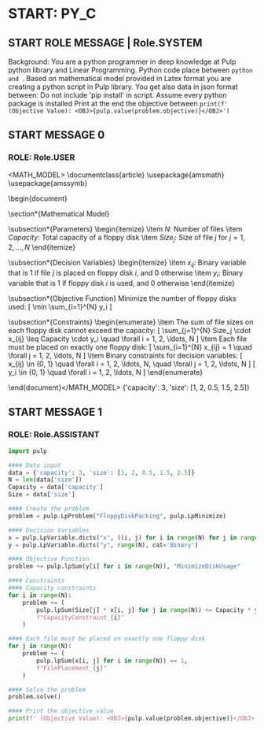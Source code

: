 # START: PY_C 
## START ROLE MESSAGE | Role.SYSTEM 
Background: You are a python programmer in deep knowledge at Pulp python library and Linear Programming. Python code place between ```python and ```. Based on mathematical model provided in Latex format you are creating a python script in Pulp library. You get also data in json format between: <DATA></DATA> Do not include 'pip install' in script. Assume every python package is installed Print at the end the objective between <OBJ></OBJ> `print(f' (Objective Value): <OBJ>{pulp.value(problem.objective)}</OBJ>')` 
## START MESSAGE 0 
### ROLE: Role.USER
<MATH_MODEL>
\documentclass{article}
\usepackage{amsmath}
\usepackage{amssymb}

\begin{document}

\section*{Mathematical Model}

\subsection*{Parameters}
\begin{itemize}
    \item $N$: Number of files
    \item $Capacity$: Total capacity of a floppy disk
    \item $Size_j$: Size of file $j$ for $j = 1, 2, \ldots, N$
\end{itemize}

\subsection*{Decision Variables}
\begin{itemize}
    \item $x_{ij}$: Binary variable that is 1 if file $j$ is placed on floppy disk $i$, and 0 otherwise
    \item $y_i$: Binary variable that is 1 if floppy disk $i$ is used, and 0 otherwise
\end{itemize}

\subsection*{Objective Function}
Minimize the number of floppy disks used:
\[
\min \sum_{i=1}^{N} y_i
\]

\subsection*{Constraints}
\begin{enumerate}
    \item The sum of file sizes on each floppy disk cannot exceed the capacity:
    \[
    \sum_{j=1}^{N} Size_j \cdot x_{ij} \leq Capacity \cdot y_i \quad \forall i = 1, 2, \ldots, N
    \]
    \item Each file must be placed on exactly one floppy disk:
    \[
    \sum_{i=1}^{N} x_{ij} = 1 \quad \forall j = 1, 2, \ldots, N
    \]
    \item Binary constraints for decision variables:
    \[
    x_{ij} \in \{0, 1\} \quad \forall i = 1, 2, \ldots, N, \quad \forall j = 1, 2, \ldots, N
    \]
    \[
    y_i \in \{0, 1\} \quad \forall i = 1, 2, \ldots, N
    \]
\end{enumerate}

\end{document}</MATH_MODEL>
<DATA>
{'capacity': 3, 'size': [1, 2, 0.5, 1.5, 2.5]}</DATA>


## START MESSAGE 1 
### ROLE: Role.ASSISTANT
```python
import pulp

#### Data input
data = {'capacity': 3, 'size': [1, 2, 0.5, 1.5, 2.5]}
N = len(data['size'])
Capacity = data['capacity']
Size = data['size']

#### Create the problem
problem = pulp.LpProblem("FloppyDiskPacking", pulp.LpMinimize)

#### Decision Variables
x = pulp.LpVariable.dicts("x", ((i, j) for i in range(N) for j in range(N)), cat='Binary')
y = pulp.LpVariable.dicts("y", range(N), cat='Binary')

#### Objective Function
problem += pulp.lpSum(y[i] for i in range(N)), "MinimizeDiskUsage"

#### Constraints
#### Capacity constraints
for i in range(N):
    problem += (
        pulp.lpSum(Size[j] * x[i, j] for j in range(N)) <= Capacity * y[i],
        f"CapacityConstraint_{i}"
    )

#### Each file must be placed on exactly one floppy disk
for j in range(N):
    problem += (
        pulp.lpSum(x[i, j] for i in range(N)) == 1,
        f"FilePlacement_{j}"
    )

#### Solve the problem
problem.solve()

#### Print the objective value
print(f' (Objective Value): <OBJ>{pulp.value(problem.objective)}</OBJ>')
```

